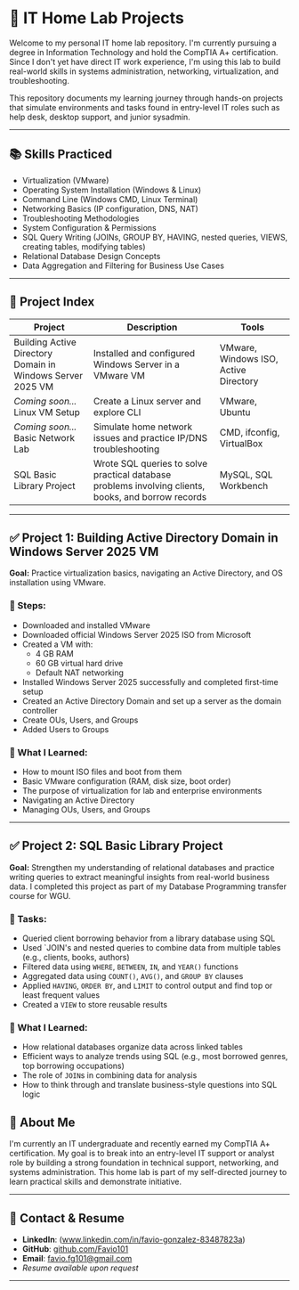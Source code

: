 # 🧪 IT Home Lab Projects

Welcome to my personal IT home lab repository. I'm currently pursuing a degree in Information Technology and hold the CompTIA A+ certification. Since I don't yet have direct IT work experience, I'm using this lab to build real-world skills in systems administration, networking, virtualization, and troubleshooting.

This repository documents my learning journey through hands-on projects that simulate environments and tasks found in entry-level IT roles such as help desk, desktop support, and junior sysadmin.

---

## 📚 Skills Practiced

- Virtualization (VMware)
- Operating System Installation (Windows & Linux)
- Command Line (Windows CMD, Linux Terminal)
- Networking Basics (IP configuration, DNS, NAT)
- Troubleshooting Methodologies
- System Configuration & Permissions
- SQL Query Writing (JOINs, GROUP BY, HAVING, nested queries, VIEWS, creating tables, modifying tables)
- Relational Database Design Concepts
- Data Aggregation and Filtering for Business Use Cases

---

## 🧰 Project Index

| Project | Description | Tools |
|--------|-------------|-------|
| Building Active Directory Domain in Windows Server 2025 VM| Installed and configured Windows Server in a VMware VM | VMware, Windows ISO, Active Directory |
| *Coming soon...* Linux VM Setup | Create a Linux server and explore CLI | VMware, Ubuntu |
| *Coming soon...* Basic Network Lab | Simulate home network issues and practice IP/DNS troubleshooting | CMD, ifconfig, VirtualBox |
| SQL Basic Library Project | Wrote SQL queries to solve practical database problems involving clients, books, and borrow records | MySQL, SQL Workbench |
---

## ✅ Project 1: Building Active Directory Domain in Windows Server 2025 VM

**Goal:** Practice virtualization basics, navigating an Active Directory, and OS installation using VMware.

### 🔧 Steps:
- Downloaded and installed VMware
- Downloaded official Windows Server 2025 ISO from Microsoft
- Created a VM with:
  - 4 GB RAM
  - 60 GB virtual hard drive
  - Default NAT networking
- Installed Windows Server 2025 successfully and completed first-time setup
- Created an Active Directory Domain and set up a server as the domain controller
- Create OUs, Users, and Groups
- Added Users to Groups

### 🧠 What I Learned:
- How to mount ISO files and boot from them
- Basic VMware configuration (RAM, disk size, boot order)
- The purpose of virtualization for lab and enterprise environments
- Navigating an Active Directory
- Managing OUs, Users, and Groups

---

## ✅ Project 2: SQL Basic Library Project

**Goal:** Strengthen my understanding of relational databases and practice writing queries to extract meaningful insights from real-world business data. I completed this project as part of my Database Programming transfer course for WGU.

### 🔧 Tasks:
- Queried client borrowing behavior from a library database using SQL
- Used `JOIN's and nested queries to combine data from multiple tables (e.g., clients, books, authors)
- Filtered data using `WHERE`, `BETWEEN`, `IN`, and `YEAR()` functions
- Aggregated data using `COUNT()`, `AVG()`, and `GROUP BY` clauses
- Applied `HAVING`, `ORDER BY`, and `LIMIT` to control output and find top or least frequent values
- Created a `VIEW` to store reusable results

### 🧠 What I Learned:
- How relational databases organize data across linked tables
- Efficient ways to analyze trends using SQL (e.g., most borrowed genres, top borrowing occupations)
- The role of `JOIN`s in combining data for analysis
- How to think through and translate business-style questions into SQL logic


## 🪪 About Me

I'm currently an IT undergraduate and recently earned my CompTIA A+ certification. My goal is to break into an entry-level IT support or analyst role by building a strong foundation in technical support, networking, and systems administration. This home lab is part of my self-directed journey to learn practical skills and demonstrate initiative.

---

## 📝 Contact & Resume

- **LinkedIn**: (www.linkedin.com/in/favio-gonzalez-83487823a)  
- **GitHub**: [github.com/Favio101](https://github.com/Favio101)  
- **Email**: favio.fg101@gmail.com  
- *Resume available upon request*

---

